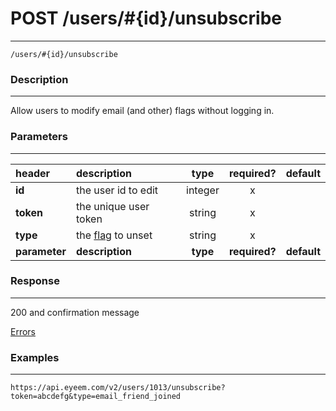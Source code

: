 # POST /users/#{id}/unsubscribe     
***
`/users/#{id}/unsubscribe`

### Description
***
Allow users to modify email (and other) flags without logging in.

### Parameters
***

|header| description| type |required? |default|
|:---------|:--------------|:----------:|:------------:|:------------:|
|**id**|the user id to edit|integer|x||
|**token**|the unique user token|string|x||
|**type**|the [flag](users/POST_users_id_flags.md#files) to unset|string|x||
|**parameter**| **description**| **type** |**required?** |**default**|

### Response
***


200 and confirmation message

[Errors](../../resources/errors.md#files)


### Examples
***

`https://api.eyeem.com/v2/users/1013/unsubscribe?token=abcdefg&type=email_friend_joined`


